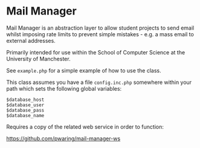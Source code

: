 Mail Manager
============

Mail Manager is an abstraction layer to allow student projects to send email whilst imposing rate limits to prevent simple mistakes - e.g. a mass email to external addresses.

Primarily intended for use within the School of Computer Science at the University of Manchester.

See `example.php` for a simple example of how to use the class.

This class assumes you have a file `config.inc.php` somewhere within your path which sets the following global variables:

```
$database_host
$database_user
$database_pass
$database_name
```

Requires a copy of the related web service in order to function:

https://github.com/pwaring/mail-manager-ws
